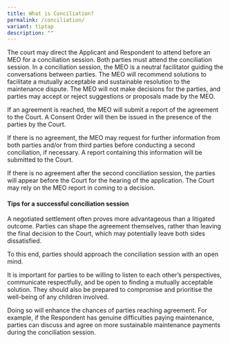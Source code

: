 ```yaml
---
title: What is Conciliation?
permalink: /conciliation/
variant: tiptap
description: ""
---
```

<p>The court may direct the Applicant and Respondent to attend before an
MEO for a conciliation session. Both parties must attend the conciliation
session. In a conciliation session, the MEO is a neutral facilitator guiding
the conversations between parties. The MEO will recommend solutions to
facilitate a mutually acceptable and sustainable resolution to the maintenance
dispute. The MEO will not make decisions for the parties, and parties may
accept or reject suggestions or proposals made by the MEO. &nbsp;</p>
<p></p>
<p>If an agreement is reached, the MEO will submit a report of the agreement
to the Court. A Consent Order will then be issued in the presence of the
parties by the Court.</p>
<p></p>
<p>If there is no agreement, the MEO may request for further information
from both parties and/or from third parties before conducting a second
conciliation, if necessary. A report containing this information will be
submitted to the Court.</p>
<p></p>
<p>If there is no agreement after the second conciliation session, the parties
will appear before the Court for the hearing of the application. The Court
may rely on the MEO report in coming to a decision.
<br>
</p>
<h4>Tips for a successful conciliation session</h4>
<p></p>
<p>A negotiated settlement often proves more advantageous than a litigated
outcome. Parties can shape the agreement themselves, rather than leaving
the final decision to the Court, which may potentially leave both sides
dissatisfied.</p>
<p></p>
<p>To this end, parties should approach the conciliation session with an
open mind.</p>
<p></p>
<p>It is important for parties to be willing to listen to each other’s perspectives,
communicate respectfully, and be open to finding a mutually acceptable
solution. They should also be prepared to compromise and prioritise the
well-being of any children involved.</p>
<p></p>
<p>Doing so will enhance the chances of parties reaching agreement. For example,
if the Respondent has genuine difficulties paying maintenance, parties
can discuss and agree on more sustainable maintenance payments during the
conciliation session.</p>